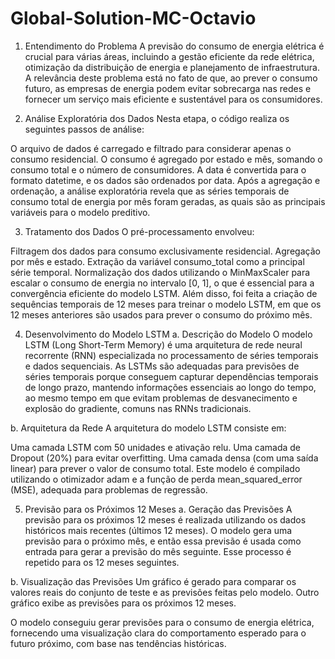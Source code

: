 # Global-Solution-MC-Octavio
1. Entendimento do Problema
A previsão do consumo de energia elétrica é crucial para várias áreas, incluindo a gestão eficiente da rede elétrica, otimização da distribuição de energia e planejamento de infraestrutura. A relevância deste problema está no fato de que, ao prever o consumo futuro, as empresas de energia podem evitar sobrecarga nas redes e fornecer um serviço mais eficiente e sustentável para os consumidores.

2. Análise Exploratória dos Dados
Nesta etapa, o código realiza os seguintes passos de análise:

O arquivo de dados é carregado e filtrado para considerar apenas o consumo residencial.
O consumo é agregado por estado e mês, somando o consumo total e o número de consumidores.
A data é convertida para o formato datetime, e os dados são ordenados por data.
Após a agregação e ordenação, a análise exploratória revela que as séries temporais de consumo total de energia por mês foram geradas, as quais são as principais variáveis para o modelo preditivo.

3. Tratamento dos Dados
O pré-processamento envolveu:

Filtragem dos dados para consumo exclusivamente residencial.
Agregação por mês e estado.
Extração da variável consumo_total como a principal série temporal.
Normalização dos dados utilizando o MinMaxScaler para escalar o consumo de energia no intervalo [0, 1], o que é essencial para a convergência eficiente do modelo LSTM.
Além disso, foi feita a criação de sequências temporais de 12 meses para treinar o modelo LSTM, em que os 12 meses anteriores são usados para prever o consumo do próximo mês.

4. Desenvolvimento do Modelo LSTM
a. Descrição do Modelo
O modelo LSTM (Long Short-Term Memory) é uma arquitetura de rede neural recorrente (RNN) especializada no processamento de séries temporais e dados sequenciais. As LSTMs são adequadas para previsões de séries temporais porque conseguem capturar dependências temporais de longo prazo, mantendo informações essenciais ao longo do tempo, ao mesmo tempo em que evitam problemas de desvanecimento e explosão do gradiente, comuns nas RNNs tradicionais.

b. Arquitetura da Rede
A arquitetura do modelo LSTM consiste em:

Uma camada LSTM com 50 unidades e ativação relu.
Uma camada de Dropout (20%) para evitar overfitting.
Uma camada densa (com uma saída linear) para prever o valor de consumo total.
Este modelo é compilado utilizando o otimizador adam e a função de perda mean_squared_error (MSE), adequada para problemas de regressão.

5. Previsão para os Próximos 12 Meses
a. Geração das Previsões
A previsão para os próximos 12 meses é realizada utilizando os dados históricos mais recentes (últimos 12 meses). O modelo gera uma previsão para o próximo mês, e então essa previsão é usada como entrada para gerar a previsão do mês seguinte. Esse processo é repetido para os 12 meses seguintes.

b. Visualização das Previsões
Um gráfico é gerado para comparar os valores reais do conjunto de teste e as previsões feitas pelo modelo. Outro gráfico exibe as previsões para os próximos 12 meses.

O modelo conseguiu gerar previsões para o consumo de energia elétrica, fornecendo uma visualização clara do comportamento esperado para o futuro próximo, com base nas tendências históricas.

